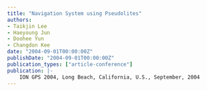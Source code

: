 ```yaml
---
title: "Navigation System using Pseudolites"
authors:
- Taikjin Lee
- Haeyoung Jun
- Doohee Yun
- Changdon Kee
date: "2004-09-01T00:00:00Z"
publishDate: "2004-09-01T00:00:00Z"
publication_types: ["article-conference"]
publication: |-
    ION GPS 2004, Long Beach, California, U.S., September, 2004
---
```

